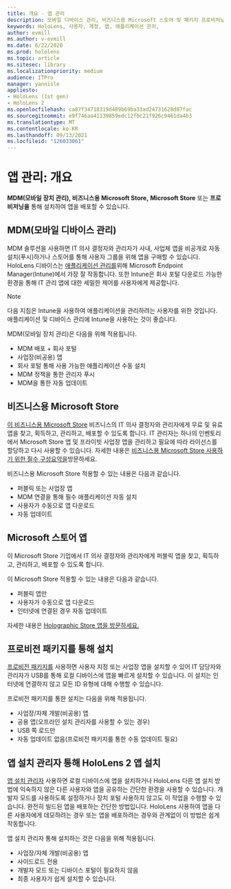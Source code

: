 ```yaml
---
title: 개요 - 앱 관리
description: 모바일 디바이스 관리, 비즈니스용 Microsoft 스토어 및 패키지 프로비저닝을 사용하여 혼합 현실 앱 관리에 대한 개요를 시작합니다.
keywords: HoloLens, 사용자, 계정, 앱, 애플리케이션 관리,
author: evmill
ms.author: v-evmill
ms.date: 6/22/2020
ms.prod: hololens
ms.topic: article
ms.sitesec: library
ms.localizationpriority: medium
audience: ITPro
manager: yannisle
appliesto:
- HoloLens (1st gen)
- HoloLens 2
ms.openlocfilehash: ca87f34718319d489b69ba33ad24731628d87fac
ms.sourcegitcommit: e9f746aa41139859edc12fbc21f926c9461da4b3
ms.translationtype: MT
ms.contentlocale: ko-KR
ms.lasthandoff: 09/13/2021
ms.locfileid: "126033061"
---
```

# <a name="app-management-overview"></a>앱 관리: 개요

**MDM(모바일 장치 관리), 비즈니스용 Microsoft Store,** **Microsoft Store** 또는 **프로비저닝을** 통해 설치하여 앱을 배포할 수 있습니다.

## <a name="mobile-device-management-mdm"></a>MDM(모바일 디바이스 관리)

MDM 솔루션을 사용하면 IT 의사 결정자와 관리자가 사내, 사업체 앱을 비공개로 자동 설치(푸시)하거나 스토어를 통해 사용자 그룹을 위해 앱을 구매할 수 있습니다. HoloLens 디바이스는 [애플리케이션 관리를](app-deploy-intune.md)위해 Microsoft Endpoint Manager(Intune)에서 가장 잘 작동합니다. 또한 Intune은 회사 포털 다운로드 가능한 환경을 통해 IT 관리 앱에 대한 세밀한 제어를 사용자에게 제공합니다.

> [!NOTE]
> 다음 지침은 Intune을 사용하여 애플리케이션을 관리하려는 사용자를 위한 것입니다. 애플리케이션 및 디바이스 관리에 Intune을 사용하는 것이 좋습니다.

MDM(모바일 장치 관리)은 다음을 위해 적용됩니다.

* MDM 배포 + 회사 포털
* 사업장(비공용) 앱
* 회사 포털 통해 사용 가능한 애플리케이션 수동 설치
* MDM 정책을 통한 관리자 푸시
* MDM을 통한 자동 업데이트

## <a name="microsoft-store-for-business"></a>비즈니스용 Microsoft Store

[이 비즈니스용 Microsoft Store](app-deploy-store-business.md) 비즈니스의 IT 의사 결정자와 관리자에게 무료 및 유료 앱을 찾고, 획득하고, 관리하고, 배포할 수 있도록 합니다. IT 관리자는 하나의 인벤토리에서 Microsoft Store 앱 및 프라이빗 사업장 앱을 관리하고 필요에 따라 라이선스를 할당하고 다시 사용할 수 있습니다. 자세한 내용은 [비즈니스용 Microsoft Store 사용하기 위한 필수 구성요약을](/microsoft-store/prerequisites-microsoft-store-for-business)방문하세요.

비즈니스용 Microsoft Store 적용할 수 있는 내용은 다음과 같습니다.

* 퍼블릭 또는 사업장 앱
* MDM 연결을 통해 필수 애플리케이션 자동 설치
* 사용자가 수동으로 앱 다운로드
* 자동 업데이트

## <a name="microsoft-store-apps"></a>Microsoft 스토어 앱

이 Microsoft Store 기업에서 IT 의사 결정자와 관리자에게 퍼블릭 앱을 찾고, 획득하고, 관리하고, 배포할 수 있도록 합니다.

이 Microsoft Store 적용할 수 있는 내용은 다음과 같습니다.

* 퍼블릭 앱만
* 사용자가 수동으로 앱 다운로드
* 인터넷에 연결된 경우 자동 업데이트

자세한 내용은 [Holographic Store 앱을 방문하세요.](/hololens/holographic-store-apps)

## <a name="install-via-provisioning-packages"></a>프로비전 패키지를 통해 설치

[프로비전 패키지를](app-deploy-provisioning-package.md) 사용하면 사용자 지정 또는 사업장 앱을 설치할 수 있어 IT 담당자와 관리자가 USB를 통해 로컬 디바이스에 앱을 빠르게 설치할 수 있습니다. 이 설치는 인터넷에 연결하지 않고 모든 ID 유형에 대해 수행할 수 있습니다.

프로비전 패키지를 통한 설치는 다음을 위해 적용됩니다.

* 사업장/자체 개발(비공용) 앱
* 공용 앱(오프라인 설치 관리자를 사용할 수 있는 경우)
* USB 쪽 로드만
* 자동 업데이트 없음(프로비전 패키지를 통한 수동 업데이트 필요)

## <a name="install-apps-on-hololens-2-via-app-installer"></a>앱 설치 관리자 통해 HoloLens 2 앱 설치

[앱 설치 관리자](app-deploy-app-installer.md) 사용하면 로컬 디바이스에 앱을 설치하거나 HoloLens 다른 앱 설치 방법에 익숙하지 않은 다른 사용자와 앱을 공유하는 간단한 환경을 사용할 수 있습니다. 개발자 모드를 사용하도록 설정하거나 장치 포털 사용하지 않고도 이 작업을 수행할 수 있습니다. 완전히 빌드된 앱을 배포하는 간단한 방법입니다. HoloLens 사용하여 앱을 다른 사용자에게 데모하려는 경우 또는 앱을 배포하려는 경우와 관계없이 이 방법은 쉽게 작동합니다.

앱 설치 관리자 통해 설치하는 것은 다음을 위해 적용됩니다.

* 사업장/자체 개발(비공용) 앱
* 사이드로드 전용
* 개발자 모드 또는 디바이스 포털이 필요하지 않음
* 최종 사용자가 쉽게 설치할 수 있습니다.
